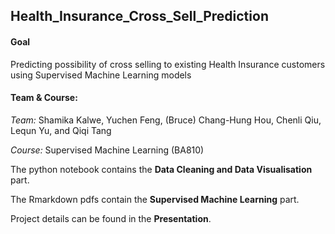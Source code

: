## Health_Insurance_Cross_Sell_Prediction

#### Goal

Predicting possibility of cross selling to existing Health Insurance customers using Supervised Machine Learning models


#### Team & Course:

*Team:* Shamika Kalwe, Yuchen Feng, (Bruce) Chang-Hung Hou, Chenli Qiu, Lequn Yu, and Qiqi Tang

*Course:* Supervised Machine Learning (BA810)


The python notebook contains the **Data Cleaning and Data Visualisation** part.

The Rmarkdown pdfs contain the **Supervised Machine Learning** part.

Project details can be found in the **Presentation**.
